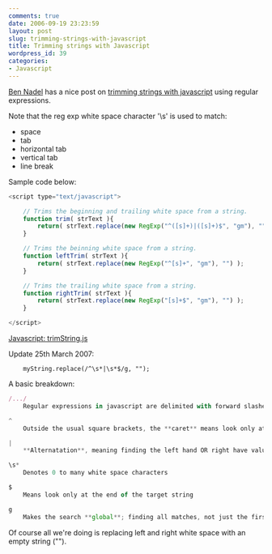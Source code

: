```yaml
---
comments: true
date: 2006-09-19 23:23:59
layout: post
slug: trimming-strings-with-javascript
title: Trimming strings with Javascript
wordpress_id: 39
categories:
- Javascript
---
```


[Ben Nadel](http://bennadel.com/) has a nice post on [trimming strings with javascript](http://bennadel.com/resources/uploads/string_trimming1.htm) using regular expressions.

Note that the reg exp white space character '\s' is used to match:

  * space
  * tab
  * horizontal tab
  * vertical tab
  * line break

Sample code below:

``` javascript
<script type="text/javascript">

	// Trims the beginning and trailing white space from a string.
	function trim( strText ){
		return( strText.replace(new RegExp("^([s]+)|([s]+)$", "gm"), "") );
	}

	// Trims the beinning white space from a string.
	function leftTrim( strText ){
		return( strText.replace(new RegExp("^[s]+", "gm"), "") );
	}

	// Trims the trailing white space from a string.
	function rightTrim( strText ){
		return( strText.replace(new RegExp("[s]+$", "gm"), "") );
	}

</script>
```

[Javascript: trimString.js](/images/uploads/2006/09/trimstring.js)

Update 25th March 2007:

		myString.replace(/^\s*|\s*$/g, "");

A basic breakdown:

``` javascript
/.../
    Regular expressions in javascript are delimited with forward slashes

^
    Outside the usual square brackets, the **caret** means look only at the beginning of the target string

|
    **Alternatation**, meaning finding the left hand OR right have values

\s*
    Denotes 0 to many white space characters

$
    Means look only at the end of the target string

g
    Makes the search **global**; finding all matches, not just the first match
```

Of course all we're doing is replacing left and right white space with an empty string ("").
